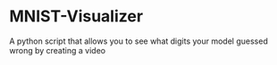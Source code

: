 # MNIST-Visualizer
A python script that allows you to see what digits your model guessed wrong by creating a video
